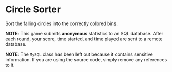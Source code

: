 Circle Sorter
==========

Sort the falling circles into the correctly colored bins.

__NOTE__: This game submits __anonymous__ statistics to an SQL database. After each round, your score, time started, and time played are sent to a remote database.

__NOTE__: The `MySQL` class has been left out because it contains sensitive information. If you are using the source code, simply remove any references to it.